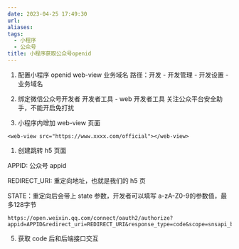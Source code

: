 ```yaml
---
date: 2023-04-25 17:49:30
url: 
aliases: 
tags: 
  - 小程序
  - 公众号
title: 小程序获取公众号openid
---
```

1. 配置小程序 openid web-view 业务域名
路径：开发 - 开发管理 - 开发设置 - 业务域名

1. 绑定微信公众号开发者
开发者工具 - web 开发者工具
关注公众平台安全助手，不能开启免打扰

1. 小程序内增加 web-view 页面
```
<web-view src="https://www.xxxx.com/official"></web-view>
```

1. 创建跳转 h5 页面

APPID: 公众号 appid

REDIRECT_URI: 重定向地址，也就是我们的 h5 页

STATE：重定向后会带上 state 参数，开发者可以填写 a-zA-Z0-9的参数值，最多128字节
```
https://open.weixin.qq.com/connect/oauth2/authorize?appid=APPID&redirect_uri=REDIRECT_URI&response_type=code&scope=snsapi_base&state=STATE#wechat_redirect
```

5. 获取 code 后和后端接口交互